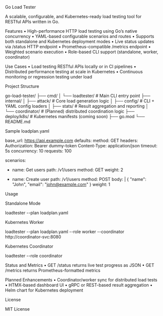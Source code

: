 Go Load Tester

A scalable, configurable, and Kubernetes-ready load testing tool for RESTful APIs written in Go.

Features
	•	High-performance HTTP load testing using Go’s native concurrency
	•	YAML-based configurable scenarios and routes
	•	Supports both standalone and Kubernetes deployment modes
	•	Live status updates via /status HTTP endpoint
	•	Prometheus-compatible /metrics endpoint
	•	Weighted scenario execution
	•	Role-based CLI support (standalone, worker, coordinator)

Use Cases
	•	Load testing RESTful APIs locally or in CI pipelines
	•	Distributed performance testing at scale in Kubernetes
	•	Continuous monitoring or regression testing under load

Project Structure

go-load-tester/
├── cmd/
│   └── loadtester/             # Main CLI entry point
├── internal/
│   ├── attack/                 # Core load generation logic
│   ├── config/                 # CLI + YAML config loaders
│   ├── stats/                  # Result aggregation and reporting
│   └── coordinator/           # (Planned) distributed coordination logic
├── deploy/k8s/                # Kubernetes manifests (coming soon)
├── go.mod
└── README.md

Sample loadplan.yaml

base_url: https://api.example.com
defaults:
  method: GET
  headers:
    Authorization: Bearer dummy-token
    Content-Type: application/json
  timeout: 5s
  concurrency: 10
  requests: 100

scenarios:
  - name: Get users
    path: /v1/users
    method: GET
    weight: 2

  - name: Create user
    path: /v1/users
    method: POST
    body: |
      {
        "name": "John",
        "email": "john@example.com"
      }
    weight: 1

Usage

Standalone Mode

loadtester --plan loadplan.yaml

Kubernetes Worker

loadtester --plan loadplan.yaml --role worker --coordinator http://coordinator-svc:8080

Kubernetes Coordinator

loadtester --role coordinator

Status and Metrics
	•	GET /status returns live test progress as JSON
	•	GET /metrics returns Prometheus-formatted metrics

Planned Enhancements
	•	Coordinator/worker sync for distributed load tests
	•	HTMX-based dashboard UI
	•	gRPC or REST-based result aggregation
	•	Helm chart for Kubernetes deployment

License

MIT License
